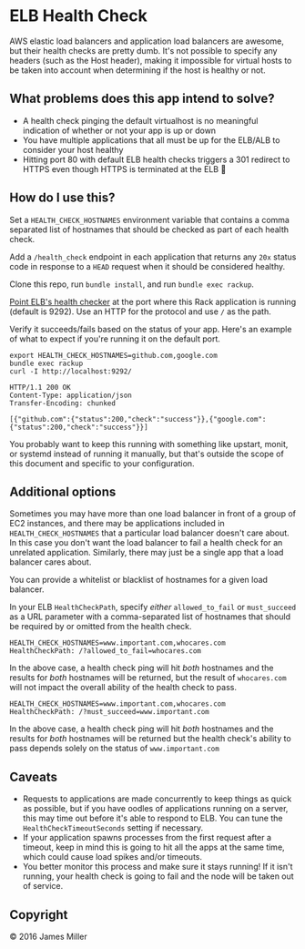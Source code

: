 # ELB Health Check

AWS elastic load balancers and application load balancers are awesome, but their health checks are pretty dumb. It's not possible to specify any headers (such as the Host header), making it impossible for virtual hosts to be taken into account when determining if the host is healthy or not.

## What problems does this app intend to solve?

* A health check pinging the default virtualhost is no meaningful indication of whether or not your app is up or down
* You have multiple applications that all must be up for the ELB/ALB to consider your host healthy
* Hitting port 80 with default ELB health checks triggers a 301 redirect to HTTPS even though HTTPS is terminated at the ELB :facepalm:

## How do I use this?

Set a `HEALTH_CHECK_HOSTNAMES` environment variable that contains a comma separated list of hostnames that should be checked as part of each health check.

Add a `/health_check` endpoint in each application that returns any `20x` status code in response to a `HEAD` request when it should be considered healthy.

Clone this repo, run `bundle install`, and run `bundle exec rackup`.

[Point ELB's health checker](http://docs.aws.amazon.com/elasticloadbalancing/latest/application/target-group-health-checks.html) at the port where this Rack application is running (default is 9292). Use an HTTP for the protocol and use `/` as the path.

Verify it succeeds/fails based on the status of your app. Here's an example of what to expect if you're running it on the default port.

```
export HEALTH_CHECK_HOSTNAMES=github.com,google.com
bundle exec rackup
curl -I http://localhost:9292/

HTTP/1.1 200 OK
Content-Type: application/json
Transfer-Encoding: chunked

[{"github.com":{"status":200,"check":"success"}},{"google.com":{"status":200,"check":"success"}}]
```

You probably want to keep this running with something like upstart, monit, or systemd instead of running it manually, but that's outside the scope of this document and specific to your configuration.

## Additional options

Sometimes you may have more than one load balancer in front of a group of EC2 instances, and there may be applications included in `HEALTH_CHECK_HOSTNAMES` that a particular load balancer doesn't care about. In this case you don't want the load balancer to fail a health check for an unrelated application. Similarly, there may just be a single app that a load balancer cares about.

You can provide a whitelist or blacklist of hostnames for a given load balancer.

In your ELB `HealthCheckPath`, specify _either_ `allowed_to_fail` or `must_succeed` as a URL parameter with a comma-separated list of hostnames that should be required by or omitted from the health check.

```
HEALTH_CHECK_HOSTNAMES=www.important.com,whocares.com
HealthCheckPath: /?allowed_to_fail=whocares.com
```

In the above case, a health check ping will hit _both_ hostnames and the results for _both_ hostnames will be returned, but the result of `whocares.com` will not impact the overall ability of the health check to pass.

```
HEALTH_CHECK_HOSTNAMES=www.important.com,whocares.com
HealthCheckPath: /?must_succeed=www.important.com
```

In the above case, a health check ping will hit _both_ hostnames and the results for _both_ hostnames will be returned but the health check's ability to pass depends solely on the status of `www.important.com`

## Caveats

* Requests to applications are made concurrently to keep things as quick as possible, but if you have oodles of applications running on a server, this may time out before it's able to respond to ELB. You can tune the `HealthCheckTimeoutSeconds` setting if necessary.
* If your application spawns processes from the first request after a timeout, keep in mind this is going to hit all the apps at the same time, which could cause load spikes and/or timeouts.
* You better monitor this process and make sure it stays running! If it isn't running, your health check is going to fail and the node will be taken out of service.

## Copyright

&copy; 2016 James Miller
